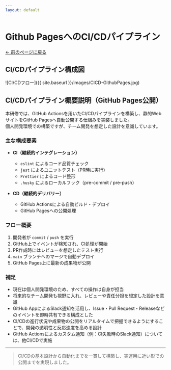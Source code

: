 ```yaml
---
layout: default
---
```


# Github PagesへのCI/CDパイプライン

[← 前のページに戻る](/docs/aws-hands-on.html)

## CI/CDパイプライン構成図

![CI/CDフロー]({{ site.baseurl }}/images/CICD-GithubPages.jpg)

## CI/CDパイプライン概要説明（GitHub Pages公開）

本研修では、GitHub Actionsを用いたCI/CDパイプラインを構築し、静的WebサイトをGitHub Pagesへ自動公開する仕組みを実装しました。  
個人開発環境での構築ですが、チーム開発を想定した設計を意識しています。

### 主な構成要素

- **CI（継続的インテグレーション）**
  - `eslint` によるコード品質チェック
  - `jest` によるユニットテスト（PR時に実行）
  - `Prettier` によるコード整形
  - `.husky` によるローカルフック（pre-commit / pre-push）

- **CD（継続的デリバリー）**
  - GitHub Actionsによる自動ビルド・デプロイ
  - GitHub Pagesへの公開処理

### フロー概要

1. 開発者が `commit` / `push` を実行
2. GitHub上でイベントが検知され、CI処理が開始
3. PR作成時にはレビューを想定したテスト実行
4. `main` ブランチへのマージで自動デプロイ
5. GitHub Pages上に最新の成果物が公開

### 補足

- 現在は個人開発環境のため、すべての操作は自身が担当
- 将来的なチーム開発も視野に入れ、レビューや責任分担を想定した設計を意識
- GitHub AppによるSlack通知を活用し、Issue・Pull Request・Releaseなどのイベントを即時共有できる構成とした
- CI/CDの進行状況や成果物の公開をリアルタイムで把握できるようにすることで、開発の透明性と反応速度を高める設計
- GitHub Actionsによるカスタム通知（例：CI失敗時のSlack通知）については、他CI/CDで実施

---

> CI/CDの基本設計から自動化までを一貫して構築し、実運用に近い形での公開までを実現しました。
